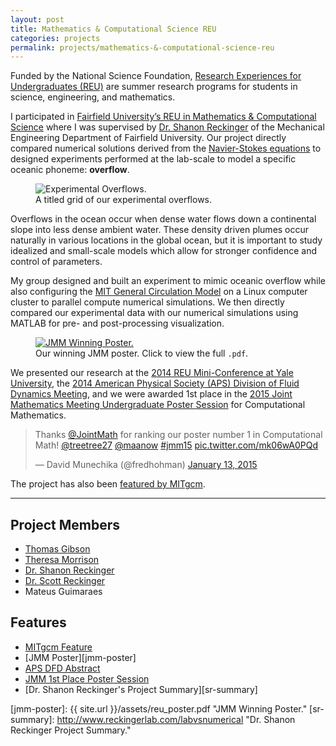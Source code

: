 ```yaml
---
layout: post
title: Mathematics & Computational Science REU
categories: projects
permalink: projects/mathematics-&-computational-science-reu
---
```


Funded by the National Science Foundation, [Research Experiences for Undergraduates (REU)][reu] are summer research programs for students in science, engineering, and mathematics. 

<!--more-->

I participated in [Fairfield University’s REU in Mathematics & Computational Science][fu] where I was supervised by [Dr. Shanon Reckinger][sr] of the Mechanical Engineering Department of Fairfield University. Our project directly compared numerical solutions derived from the [Navier-Stokes equations][ns] to designed experiments performed at the lab-scale to model a specific oceanic phoneme: **overflow**. 

<figure class="l-page">
  <img src="/images/projects/reu/reu.png" alt="Experimental Overflows.">
  <figcaption>A titled grid of our experimental overflows.</figcaption>
</figure>

Overflows in the ocean occur when dense water flows down a continental slope into less dense ambient water. These density driven plumes occur naturally in various locations in the global ocean, but it is important to study idealized and small-scale models which allow for stronger confidence and control of parameters. 

My group designed and built an experiment to mimic oceanic overflow while also configuring the [MIT General Circulation Model][mitgcm] on a Linux computer cluster to parallel compute numerical simulations. We then directly compared our experimental data with our numerical simulations using MATLAB for pre- and post-processing visualization.

<figure class="l-page">
  <a href="{{ site.url }}/assets/reu_poster.pdf">
  <img class="full" src="/images/projects/reu/reu_poster_small.png" alt="JMM Winning Poster.">
  </a>
  <figcaption>Our winning JMM poster. Click to view the full <code>.pdf</code>.</figcaption>
</figure>

We presented our research at the [2014 REU Mini-Conference at Yale University][yale], the [2014 American Physical Society (APS) Division of Fluid Dynamics Meeting][apsdfd], and we were awarded 1st place in the [2015 Joint Mathematics Meeting Undergraduate Poster Session][jmm] for Computational Mathematics. 

<blockquote class="twitter-tweet tw-align-center" lang="en"><p lang="en" dir="ltr">Thanks <a href="https://twitter.com/JointMath">@JointMath</a> for ranking our poster number 1 in Computational Math! <a href="https://twitter.com/treetree27">@treetree27</a> <a href="https://twitter.com/maanow">@maanow</a> <a href="https://twitter.com/hashtag/jmm15?src=hash">#jmm15</a> <a href="http://t.co/mk06wA0PQd">pic.twitter.com/mk06wA0PQd</a></p>&mdash; David Munechika (@fredhohman) <a href="https://twitter.com/fredhohman/status/555078233863892993">January 13, 2015</a></blockquote> <script async src="//platform.twitter.com/widgets.js" charset="utf-8"></script>

The project has also been [featured by MITgcm][mitgcm-feature]. 

***

## Project Members
* [Thomas Gibson][tg]
* [Theresa Morrison][tm]
* [Dr. Shanon Reckinger][sr]
* [Dr. Scott Reckinger][scott]
* Mateus Guimaraes

## Features
* [MITgcm Feature][mitgcm-feature]
* [JMM Poster][jmm-poster]
* [APS DFD Abstract][apsdfd]
* [JMM 1st Place Poster Session][jmm]
* [Dr. Shanon Reckinger's Project Summary][sr-summary]

[reu]: http://www.nsf.gov/crssprgm/reu/ "REU."
[fu]: http://faculty.fairfield.edu/srafalski/reu/ "Fairfield University REU."
[sr]: http://shanonreckinger.com "Dr. Shanon Reckinger."
[ns]: http://en.wikipedia.org/wiki/Navier–Stokes_equations "Navier Stokes Equations."
[mitgcm]: http://mitgcm.org "MITgcm."
[yale]: http://sumry.yale.edu/reu-mini-conference-2014 "Yale University 2014 REU Mini-Conference."
[apsdfd]: http://meetings.aps.org/Meeting/DFD14/Session/L17.2 "APS DFD 2014."
[jmm]: http://www.maa.org/programs/students/undergraduate-research/jmm-student-poster-session "JMM Poster Session."
[aps-ab]: http://meetings.aps.org/Meeting/DFD14/Session/L17.2 "APS Abstract."
[mitgcm-feature]: http://mitgcm.org/2015/02/17/falling-water/ "MITgcm Feature."
[tg]: https://www.linkedin.com/in/thomashillgibson "Thomas Gibson."
[tm]: https://www.linkedin.com/in/theresamorrison93 "Theresa Morrison."
[scott]: https://www.linkedin.com/pub/scott-reckinger/40/752/3ab "Dr. Scott Reckinger."
[jmm-poster]: {{ site.url }}/assets/reu_poster.pdf "JMM Winning Poster."
[sr-summary]: http://www.reckingerlab.com/labvsnumerical "Dr. Shanon Reckinger Project Summary."